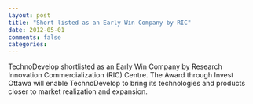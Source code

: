 ```yaml
---
layout: post
title: "Short listed as an Early Win Company by RIC"
date: 2012-05-01
comments: false
categories: 
---
```

<p>TechnoDevelop shortlisted as an Early Win Company by Research Innovation Commercialization (RIC) Centre. The Award through Invest Ottawa will enable TechnoDevelop to bring its technologies and products closer to market realization and expansion.</p>